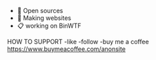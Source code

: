 


- 🌠 Open sources 
- 🌌 Making websites 
- 📋 working on BinWTF                                     




 HOW TO SUPPORT 
-like
-follow 
-buy me a coffee
https://www.buymeacoffee.com/anonsite


